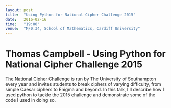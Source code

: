 ```yaml
---
layout: post
title:  "Using Python for National Cipher Challenge 2015"
date:   2016-02-16
time:   "19:00"
venue:  "M/0.34, School of Mathematics, Cardiff University"
---
```


# Thomas Campbell - Using Python for National Cipher Challenge 2015

[The National Cipher Challenge](http://www.cipher.maths.soton.ac.uk/) is run by The University of Southampton every year and invites students to break ciphers of varying difficulty, from simple Caesar ciphers to Enigma and beyond. In this talk, I'll describe how I used python to tackle the 2015 challenge and demonstrate some of the code I used in doing so.
